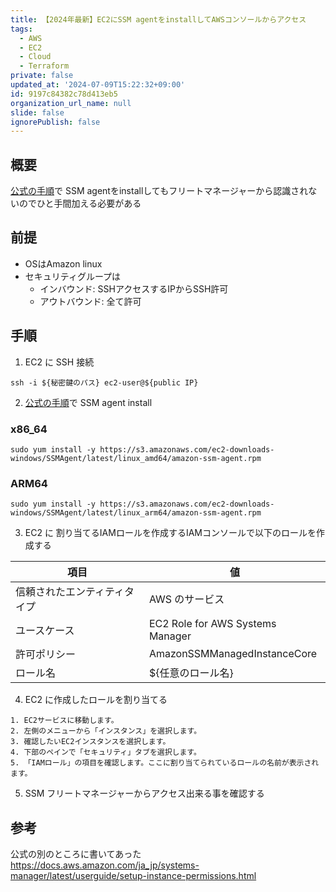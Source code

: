 ```yaml
---
title: 【2024年最新】EC2にSSM agentをinstallしてAWSコンソールからアクセス
tags:
  - AWS
  - EC2
  - Cloud
  - Terraform
private: false
updated_at: '2024-07-09T15:22:32+09:00'
id: 9197c84382c78d413eb5
organization_url_name: null
slide: false
ignorePublish: false
---
```

## 概要
[公式の手順](https://docs.aws.amazon.com/ja_jp/systems-manager/latest/userguide/agent-install-al2.html)で SSM agentをinstallしてもフリートマネージャーから認識されないのでひと手間加える必要がある

## 前提
- OSはAmazon linux
- セキュリティグループは
  - インバウンド: SSHアクセスするIPからSSH許可
  - アウトバウンド: 全て許可

## 手順

1. EC2 に SSH 接続
```
ssh -i ${秘密鍵のパス} ec2-user@${public IP}
```

2. [公式の手順](https://docs.aws.amazon.com/ja_jp/systems-manager/latest/userguide/agent-install-al2.html)で SSM agent install

### x86_64

```
sudo yum install -y https://s3.amazonaws.com/ec2-downloads-windows/SSMAgent/latest/linux_amd64/amazon-ssm-agent.rpm
```
### ARM64

```
sudo yum install -y https://s3.amazonaws.com/ec2-downloads-windows/SSMAgent/latest/linux_arm64/amazon-ssm-agent.rpm
```

3. EC2 に 割り当てるIAMロールを作成するIAMコンソールで以下のロールを作成する

| **項目** | **値** |
| ---- | ---- |
| 信頼されたエンティティタイプ | AWS のサービス |
| ユースケース | EC2 Role for AWS Systems Manager |
| 許可ポリシー | AmazonSSMManagedInstanceCore |
| ロール名 | ${任意のロール名} |


4. EC2 に作成したロールを割り当てる

```
1. EC2サービスに移動します。
2. 左側のメニューから「インスタンス」を選択します。
3. 確認したいEC2インスタンスを選択します。
4. 下部のペインで「セキュリティ」タブを選択します。
5. 「IAMロール」の項目を確認します。ここに割り当てられているロールの名前が表示されます。
```

5. SSM フリートマネージャーからアクセス出来る事を確認する

## 参考
公式の別のところに書いてあった
https://docs.aws.amazon.com/ja_jp/systems-manager/latest/userguide/setup-instance-permissions.html
